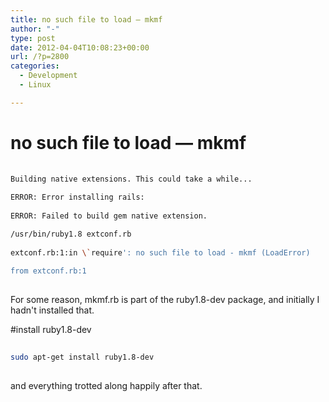 ```yaml
---
title: no such file to load — mkmf
author: "-"
type: post
date: 2012-04-04T10:08:23+00:00
url: /?p=2800
categories:
  - Development
  - Linux

---
```

# no such file to load — mkmf
```bash
  
Building native extensions. This could take a while...
  
ERROR: Error installing rails:
	  
ERROR: Failed to build gem native extension.

/usr/bin/ruby1.8 extconf.rb
  
extconf.rb:1:in \`require': no such file to load - mkmf (LoadError)
	  
from extconf.rb:1
  
```

For some reason, mkmf.rb is part of the ruby1.8-dev package, and initially I hadn't installed that.

#install ruby1.8-dev
  
```bash
  
sudo apt-get install ruby1.8-dev
  
```
  
and everything trotted along happily after that.